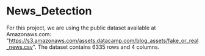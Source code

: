 # News_Detection


For this project, we are using the public dataset available at Amazonaws.com:  
"https://s3.amazonaws.com/assets.datacamp.com/blog_assets/fake_or_real_news.csv".
The dataset contains 6335 rows and 4 columns.
